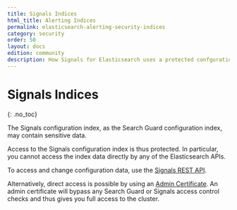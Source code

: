 ```yaml
---
title: Signals Indices
html_title: Alerting Indices
permalink: elasticsearch-alerting-security-indices
category: security
order: 50
layout: docs
edition: community
description: How Signals for Elasticsearch uses a protected confguration index to protect sensitive data
---
```


<!--- Copyright 2020 floragunn GmbH -->

# Signals Indices
{: .no_toc}

The Signals configuration index, as the Search Guard configuration index, may contain sensitive data.

Access to the Signals configuration index is thus protected. In particular, you cannot access the index data directly by any of the Elasticsearch APIs.

To access and change configuration data, use the [Signals REST API](rest_api.md).

Alternatively, direct access is possible by using an [Admin Certificate](configuring-tls#configuring-admin-certificates). An admin certificate will bypass any Search Guard or Signals access control checks and thus gives you full access to the cluster.